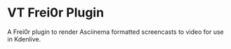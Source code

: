 # VT Frei0r Plugin
A Frei0r plugin to render Asciinema formatted screencasts to video for use in Kdenlive.
